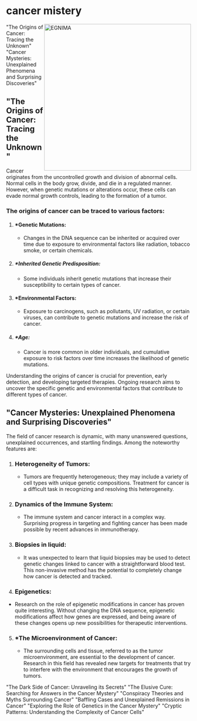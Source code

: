 # cancer mistery
<img src="https://blog.aacr.org/wp-content/uploads/2015/06/EGFR-300x225.png" alt="EGNIMA" width="400" style="float: right;">
"The Origins of Cancer: Tracing the Unknown"
"Cancer Mysteries: Unexplained Phenomena and Surprising Discoveries"

## "The Origins of Cancer: Tracing the Unknown"
Cancer originates from the uncontrolled growth and division of abnormal cells. Normal cells in the body grow, divide, and die in a regulated manner. However, when genetic mutations or alterations occur, these cells can evade normal growth controls, leading to the formation of a tumor.

###  The origins of cancer can be traced to various factors:

1. #### *Genetic Mutations:
   * Changes in the DNA sequence can be inherited or acquired over time due to exposure to environmental factors like radiation, tobacco smoke, or certain chemicals.

2. ##### *Inherited Genetic Predisposition:
   * Some individuals inherit genetic mutations that increase their susceptibility to certain types of cancer.

3. #### *Environmental Factors:
   * Exposure to carcinogens, such as pollutants, UV radiation, or certain viruses, can contribute to genetic mutations and increase the risk of cancer.

4. ##### *Age:
   * Cancer is more common in older individuals, and cumulative exposure to risk factors over time increases the likelihood of genetic mutations.

Understanding the origins of cancer is crucial for prevention, early detection, and developing targeted therapies. Ongoing research aims to uncover the specific genetic and environmental factors that contribute to different types of cancer.

## "Cancer Mysteries: Unexplained Phenomena and Surprising Discoveries"
The field of cancer research is dynamic, with many unanswered questions, unexplained occurrences, and startling findings. Among the noteworthy features are:


1. ### Heterogeneity of Tumors:
   * Tumors are frequently heterogeneous; they may include a variety of cell types with unique genetic compositions. Treatment for cancer is a difficult task in recognizing and resolving this heterogeneity.

2. ### Dynamics of the Immune System:
   * The immune system and cancer interact in a complex way. Surprising progress in targeting and fighting cancer has been made possible by recent advances in immunotherapy.

3. ### Biopsies in liquid:
   * It was unexpected to learn that liquid biopsies may be used to detect genetic changes linked to cancer with a straightforward blood test. This non-invasive method has the potential to completely change how cancer is detected and tracked.
  
  4. ### Epigenetics:
   * Research on the role of epigenetic modifications in cancer has proven quite interesting. Without changing the DNA sequence, epigenetic modifications affect how genes are expressed, and being aware of these changes opens up new possibilities for therapeutic interventions.

5. ### *The Microenvironment of Cancer:
   * The surrounding cells and tissue, referred to as the tumor microenvironment, are essential to the development of cancer. Research in this field has revealed new targets for treatments that try to interfere with the environment that encourages the growth of tumors.

"The Dark Side of Cancer: Unraveling its Secrets"
"The Elusive Cure: Searching for Answers in the Cancer Mystery"
"Conspiracy Theories and Myths Surrounding Cancer"
"Baffling Cases and Unexplained Remissions in Cancer"
"Exploring the Role of Genetics in the Cancer Mystery"
"Cryptic Patterns: Understanding the Complexity of Cancer Cells"




